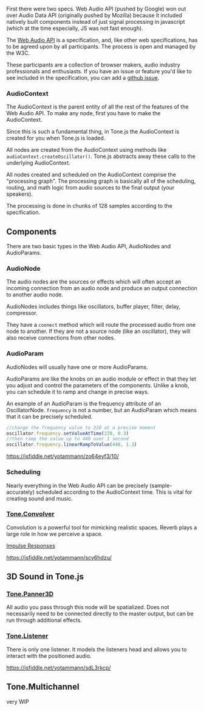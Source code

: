 First there were two specs. Web Audio API (pushed by Google) won out over Audio Data API (originally pushed by Mozilla) because it included natively built components instead of just signal processing in javascript (which at the time especially, JS was not fast enough). 

The [Web Audio API](https://webaudio.github.io/web-audio-api/) is a specification, and, like other web specifications, has to be agreed upon by all participants. The process is open and managed by the W3C. 

These participants are a collection of browser makers, audio industry professionals and enthusiasts. If you have an issue or feature you'd like to see included in the specification, you can add a [github issue](https://github.com/WebAudio/web-audio-api).

### AudioContext

The AudioContext is the parent entity of all the rest of the features of the Web Audio API. To make any node, first you have to make the AudioContext. 

Since this is such a fundamental thing, in Tone.js the AudioContext is created for you when Tone.js is loaded. 

All nodes are created from the AudioContext using methods like `audioContext.createOscillator()`. Tone.js abstracts away these calls to the underlying AudioContext. 

All nodes created and scheduled on the AudioContext comprise the "processing graph". The processing graph is basically all of the scheduling, routing, and math logic from audio sources to the final output (your speakers). 

The processing is done in chunks of 128 samples according to the specification. 

## Components

There are two basic types in the Web Audio API, AudioNodes and AudioParams. 

### AudioNode

The audio nodes are the sources or effects which will often accept an incoming connection from an audio node and produce an output connection to another audio node. 

AudioNodes includes things like oscillators, buffer player, filter, delay, compressor. 

They have a `connect` method which will route the processed audio from one node to another. If they are not a source node (like an oscillator), they will also receive connections from other nodes. 

### AudioParam

AudioNodes will usually have one or more AudioParams. 

AudioParams are like the knobs on an audio module or effect in that they let you adjust and control the parameters of the components. Unlike a knob, you can schedule it to ramp and change in precise ways. 

An example of an AudioParam is the frequency attribute of an OscillatorNode. `frequency` is not a number, but an AudioParam which means that it can be precisely scheduled. 

```javascript
//change the frequency value to 220 at a precise moment
oscillator.frequency.setValueAtTime(220, 0.3)
//then ramp the value up to 440 over 1 second
oscillator.frequency.linearRampToValue(440, 1.3)
```

https://jsfiddle.net/yotammann/zo64eyf3/10/

### Scheduling

Nearly everything in the Web Audio API can be precisely (sample-accurately) scheduled according to the AudioContext time. This is vital for creating sound and music. 


### [Tone.Convolver](http://tonejs.github.io/docs/#Convolver)

Convolution is a powerful tool for mimicking realistic spaces. Reverb plays a large role in how we perceive a space. 

[Impulse Responses](https://github.com/GoogleChrome/web-audio-samples/tree/gh-pages/samples/audio/impulse-responses)

https://jsfiddle.net/yotammann/scy6hdzu/

## 3D Sound in Tone.js

### [Tone.Panner3D](http://tonejs.github.io/docs/#Panner3D)

All audio you pass through this node will be spatialized. Does not necessarily need to be connected directly to the master output, but can be run through additional effects. 

### [Tone.Listener](http://tonejs.github.io/docs/#Listener)

There is only one listener. It models the listeners head and allows you to interact with the positioned audio. 

https://jsfiddle.net/yotammann/sdL3rkcp/


## Tone.Multichannel

very WIP